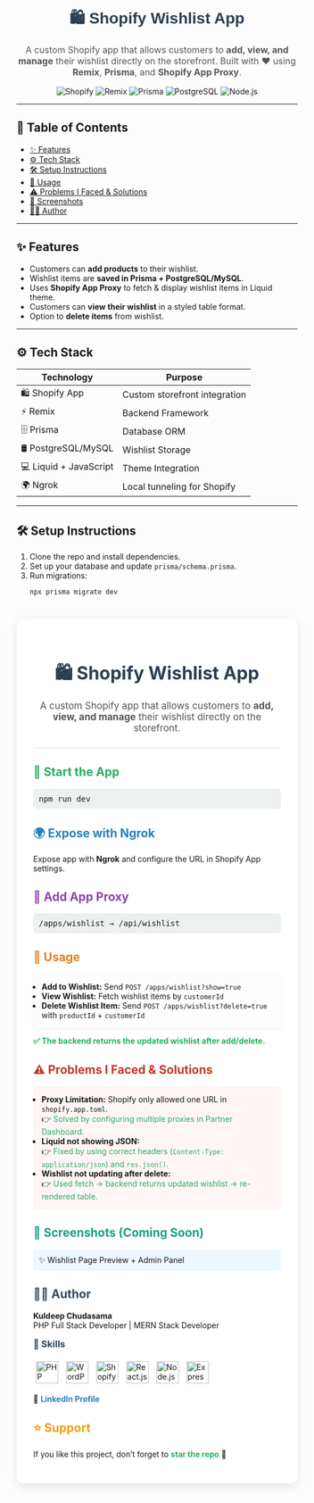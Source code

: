 <h1 align="center" style="color:#2c3e50; font-family:Arial, sans-serif;">
  🛍️ Shopify Wishlist App
</h1>

<p align="center" style="font-size:16px; color:#555;">
  A custom Shopify app that allows customers to <b>add, view, and manage</b> their wishlist directly on the storefront.  
  Built with ❤️ using <b>Remix</b>, <b>Prisma</b>, and <b>Shopify App Proxy</b>.
</p>

<p align="center">
  <img src="https://img.shields.io/badge/Shopify-App-green?logo=shopify&logoColor=white" alt="Shopify"/>
  <img src="https://img.shields.io/badge/Remix-Framework-black?logo=remix&logoColor=white" alt="Remix"/>
  <img src="https://img.shields.io/badge/Prisma-ORM-blue?logo=prisma&logoColor=white" alt="Prisma"/>
  <img src="https://img.shields.io/badge/PostgreSQL-DB-blue?logo=postgresql&logoColor=white" alt="PostgreSQL"/>
  <img src="https://img.shields.io/badge/Node.js-Backend-green?logo=node.js&logoColor=white" alt="Node.js"/>
</p>

---

## 📑 Table of Contents
- [✨ Features](#-features)
- [⚙️ Tech Stack](#️-tech-stack)
- [🛠️ Setup Instructions](#️-setup-instructions)
- [🚀 Usage](#-usage)
- [⚠️ Problems I Faced & Solutions](#-problems-i-faced--solutions)
- [📸 Screenshots](#-screenshots-coming-soon)
- [👨‍💻 Author](#-author)

---

## ✨ Features
- Customers can **add products** to their wishlist.  
- Wishlist items are **saved in Prisma + PostgreSQL/MySQL**.  
- Uses **Shopify App Proxy** to fetch & display wishlist items in Liquid theme.  
- Customers can **view their wishlist** in a styled table format.  
- Option to **delete items** from wishlist.  

---

## ⚙️ Tech Stack
| Technology  | Purpose |
|-------------|---------|
| 🛍️ Shopify App | Custom storefront integration |
| ⚡ Remix | Backend Framework |
| 🗄️ Prisma | Database ORM |
| 🛢️ PostgreSQL/MySQL | Wishlist Storage |
| 💻 Liquid + JavaScript | Theme Integration |
| 🌍 Ngrok | Local tunneling for Shopify |

---

## 🛠️ Setup Instructions
1. Clone the repo and install dependencies.  
2. Set up your database and update `prisma/schema.prisma`.  
3. Run migrations:  
   ```bash
   npx prisma migrate dev

<div style="max-width:900px; margin:40px auto; background:#fff; padding:30px; border-radius:12px; box-shadow:0 6px 18px rgba(0,0,0,0.1);">


<h1 align="center" style="color:#2c3e50; font-size:32px; margin-bottom:10px;">🛍️ Shopify Wishlist App</h1>
<p align="center" style="font-size:17px; color:#555; margin-bottom:25px;">
A custom Shopify app that allows customers to <b>add, view, and manage</b> their wishlist directly on the storefront.
</p>


<hr style="border:0; height:2px; background:#eee; margin:20px 0;">


<h2 style="color:#27ae60;">🚀 Start the App</h2>
<pre style="background:#ecf0f1; padding:10px; border-radius:6px;">npm run dev</pre>


<h2 style="color:#2980b9;">🌍 Expose with Ngrok</h2>
<p>Expose app with <b>Ngrok</b> and configure the URL in Shopify App settings.</p>


<h2 style="color:#8e44ad;">🔗 Add App Proxy</h2>
<pre style="background:#ecf0f1; padding:10px; border-radius:6px;">/apps/wishlist → /api/wishlist</pre>


<h2 style="color:#e67e22;">🚀 Usage</h2>
<ul style="background:#fdfdfd; padding:15px; border-radius:8px; box-shadow:0 2px 6px rgba(0,0,0,0.05);">
<li><b>Add to Wishlist:</b> Send <code>POST /apps/wishlist?show=true</code></li>
<li><b>View Wishlist:</b> Fetch wishlist items by <code>customerId</code></li>
<li><b>Delete Wishlist Item:</b> Send <code>POST /apps/wishlist?delete=true</code> with <code>productId</code> + <code>customerId</code></li>
</ul>
<p style="color:#27ae60; font-weight:bold;">✅ The backend returns the updated wishlist after add/delete.</p>


<h2 style="color:#c0392b;">⚠️ Problems I Faced & Solutions</h2>
<ul style="background:#fff5f5; padding:15px; border-radius:8px;">
<li><b>Proxy Limitation:</b> Shopify only allowed one URL in <code>shopify.app.toml</code>.<br>
👉 <span style="color:#27ae60;">Solved by configuring multiple proxies in Partner Dashboard.</span></li>


<li><b>Liquid not showing JSON:</b><br>
👉 <span style="color:#27ae60;">Fixed by using correct headers (<code>Content-Type: application/json</code>) and <code>res.json()</code>.</span></li>


<li><b>Wishlist not updating after delete:</b><br>
👉 <span style="color:#27ae60;">Used fetch → backend returns updated wishlist → re-rendered table.</span></li>
</ul>


<h2 style="color:#16a085;">📸 Screenshots (Coming Soon)</h2>
<p style="background:#ecf7ff; padding:10px; border-radius:6px;">✨ Wishlist Page Preview + Admin Panel</p>


<h2 style="color:#34495e;">👨‍💻 Author</h2>
<p><b>Kuldeep Chudasama</b><br>
PHP Full Stack Developer | MERN Stack Developer</p>


<h3 style="margin-top:15px; color:#2c3e50;">🔧 Skills</h3>
<p>
<img src="https://cdn.jsdelivr.net/gh/devicons/devicon/icons/php/php-original.svg" alt="PHP" width="40" height="40" style="margin:5px;"/>
<img src="https://cdn.jsdelivr.net/gh/devicons/devicon/icons/wordpress/wordpress-plain.svg" alt="WordPress" width="40" height="40" style="margin:5px;"/>
<img src="https://cdn.worldvectorlogo.com/logos/shopify.svg" alt="Shopify" width="40" height="40" style="margin:5px;"/>
<img src="https://cdn.jsdelivr.net/gh/devicons/devicon/icons/react/react-original.svg" alt="React.js" width="40" height="40" style="margin:5px;"/>
<img src="https://cdn.jsdelivr.net/gh/devicons/devicon/icons/nodejs/nodejs-original.svg" alt="Node.js" width="40" height="40" style="margin:5px;"/>
<img src="https://cdn.jsdelivr.net/gh/devicons/devicon/icons/express/express-original.svg" alt="Express.js" width="40" height="40" style="margin:5px;"/>
</p>


<p>📌 <a href="https://linkedin.com/in/kuldeep-chudasama-1759b1256" style="color:#2980b9; text-decoration:none; font-weight:bold;">LinkedIn Profile</a></p>


<h2 style="color:#f39c12;">⭐ Support</h2>
<p>If you like this project, don’t forget to <b style="color:#27ae60;">star the repo</b> 🌟</p>
</div>
